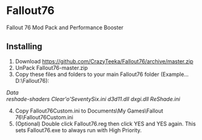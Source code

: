 # Fallout76
Fallout 76 Mod Pack and Performance Booster

## Installing
1. Download https://github.com/CrazyTeeka/Fallout76/archive/master.zip
2. UnPack Fallout76-master.zip
3. Copy these files and folders to your main Fallout76 folder (Example... D:\Fallout76):

*Data*<br>
*reshade-shaders*
*Clear'o'SeventySix.ini*
*d3d11.dll*
*dxgi.dll*
*ReShade.ini*

4. Copy Fallout76Custom.ini to Documents\My Games\Fallout 76\Fallout76Custom.ini
5. (Optional) Double click Fallout76.reg then click YES and YES again. This sets Fallout76.exe to always run with High Priority.
